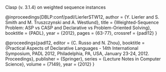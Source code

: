 Clasp (v. 3.1.4) on weighted sequence instances

@inproceedings{DBLP:conf/padl/LierlerSTW12,
  author    = {Y. Lierler and
               S. Smith and
               M. Truszczynski and
               A. Westlund},
  title     = {Weighted-Sequence Problem: ASP vs CASP and Declarative vs
               Problem-Oriented Solving},
  booktitle = {PADL},
  year      = {2012},
  pages     = {63-77},
  crossref  = {padl12}
}

@proceedings{padl12,
  editor    = {C. Russo and
               N. Zhou},
  booktitle     = {Practical Aspects of Declarative Languages - 14th International
               Symposium, PADL 2012, Philadelphia, PA, USA, January 23-24,
               2012. Proceedings},
  publisher = {Springer},
  series    = {Lecture Notes in Computer Science},
  volume    = {7149},
  year      = {2012}
}
